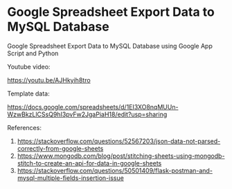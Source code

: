 # Google Spreadsheet Export Data to MySQL Database

Google Spreadsheet Export Data to MySQL Database using Google App Script and Python

Youtube video:

https://youtu.be/AJHkyih8tro

Template data:

https://docs.google.com/spreadsheets/d/1EI3XO8nqMUUn-WzwBkzLlCSsQ9hI3pvFw2JgaPiaH18/edit?usp=sharing

References:
1. https://stackoverflow.com/questions/52567203/json-data-not-parsed-correctly-from-google-sheets
2. https://www.mongodb.com/blog/post/stitching-sheets-using-mongodb-stitch-to-create-an-api-for-data-in-google-sheets
3. https://stackoverflow.com/questions/50501409/flask-postman-and-mysql-multiple-fields-insertion-issue
